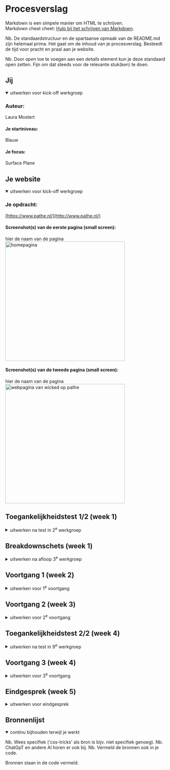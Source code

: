 # Procesverslag
Markdown is een simpele manier om HTML te schrijven.  
Markdown cheat cheet: [Hulp bij het schrijven van Markdown](https://github.com/adam-p/markdown-here/wiki/Markdown-Cheatsheet).

Nb. De standaardstructuur en de spartaanse opmaak van de README.md zijn helemaal prima. Het gaat om de inhoud van je procesverslag. Besteedt de tijd voor pracht en praal aan je website.

Nb. Door *open* toe te voegen aan een *details* element kun je deze standaard open zetten. Fijn om dat steeds voor de relevante stuk(ken) te doen.





## Jij

<details open>
  <summary>uitwerken voor kick-off werkgroep</summary>

  ### Auteur:
  Laura Mostert

  #### Je startniveau:
 Blauw 

  #### Je focus:
Surface Plane

</details>





## Je website

<details open>
  <summary>uitwerken voor kick-off werkgroep</summary>

  ### Je opdracht:
  [https://www.pathe.nl/](http://www.pathe.nl/)

  #### Screenshot(s) van de eerste pagina (small screen): 
  hier de naam van de pagina  
  <img src="readme-images/ss-home.png" width="375px" alt="homepagina">

  #### Screenshot(s) van de tweede pagina (small screen):
  hier de naam van de pagina  
  <img src="readme-images/wicked.jpg" width="375px" alt="webpagina van wicked op pathe">
 
</details>



## Toegankelijkheidstest 1/2 (week 1)

<details>
  <summary>uitwerken na test in 2<sup>e</sup> werkgroep</summary>

  ### Bevindingen

  ### Screenreader
  De screenreader werkt niet heel erg goed op de website. Menuopties heten “menuoptie 1” “menuoptie 2” etc. Ook hebben de films niet normale namen, maar “film 1” en “pijltje”  Het enige wat goed wordt weergegeven op de website is de “locatie” balk.

  ### Scrollen zonder handen
  Scrollen en klikken zonder handen is erg lastig en nagenoeg onmogelijk.

  ### Tabben
  Bij het Tabben springt het alle kanten op


  <img src="readme-images/scan1.png" width="375px" alt="WCAG scan">
  <img src="readme-images/scan2.png" width="375px" alt="WCAG scan">
  <img src="readme-images/scan3.png" width="375px" alt="WCAG scan">
  <img src="readme-images/scan4.png" width="375px" alt="WCAG scan">
  <img src="readme-images/scan5.png" width="375px" alt="WCAG scan">
  <img src="readme-images/scan6.png" width="375px" alt="WCAG scan">

  
</details>



## Breakdownschets (week 1)

<details>
  <summary>uitwerken na afloop 3<sup>e</sup> werkgroep</summary>

  ### de hele pagina: 
  <img src="readme-images/breakdownschets-home.png" width="375px" alt="breakdownschets van de volledige homepagina">

  ### dynamisch deel (bijv menu): 
  <img src="readme-images/dummy-plaatje.jpg" width="375px" alt="breakdown van een dynamisch deel">

  ### wellicht nog een dynamisch deel (bijv filter): 
  <img src="readme-images/dummy-plaatje.jpg" width="375px" alt="breakdown van nog een dynamisch deel">

</details>





## Voortgang 1 (week 2)

<details>
  <summary>uitwerken voor 1<sup>e</sup> voortgang</summary>

  ### Stand van zaken
  hier dit ging goed & dit was lastig (neem ook screenshots op van delen van je website en code)


  ### Agenda voor meeting
  samen met je groepje opstellen

 Ik heb niet zoveel vragen, ik heb het idee dat ik het voor nu wel snap. 


  ### Verslag van meeting
  hier na afloop snel de uitkomsten van de meeting vastleggen
  
nvt. ik heb tijdens de meeting aan mijn code gewerkt.

</details>





## Voortgang 2 (week 3)

<details>
  <summary>uitwerken voor 2<sup>e</sup> voortgang</summary>

  ### Stand van zaken
  Ik vond het maken van de carousel echt irritant lastig. Het brak contimu. Uiteindelijk de carousel van Sanne gebruikt, maar dat werkte niet echt. Uiteindelijk buttons gemaakt op basis van een codepen guide. 

  ### Agenda voor meeting
  samen met je groepje opstellen
Issues met mijn carousel. 
Vragen over hoe ik afbeeldingen correct moet positioneren.
Vragen over of een achtergrond bij de carousel wel moet


  ### Verslag van meeting
  hier na afloop snel de uitkomsten van de meeting vastleggen

  Carousel is gefixt
  Sybren heeft me enrom op weg geholpen met de carousel.
  

</details>





## Toegankelijkheidstest 2/2 (week 4)

<details>
  <summary>uitwerken na test in 9<sup>e</sup> werkgroep</summary>


  <img src="readme-images/WCAG1.png" width="375px" alt="Wcag test volledig">
  <img src="readme-images/WCAG2.png" width="375px" alt="Wcag test volledig">
  <img src="readme-images/WCAG3.png" width="375px" alt="Wcag test volledig">
  <img src="readme-images/WCAG4.png" width="375px" alt="Wcag test volledig">
  <img src="readme-images/WCAG5.png" width="375px" alt="Wcag test volledig">



  ### Bevindingen
  Lijst met je bevindingen die in de test naar voren kwamen (geef ook aan wat er verbeterd is):

</details>





## Voortgang 3 (week 4)

<details>
  <summary>uitwerken voor 3<sup>e</sup> voortgang</summary>

  ### Stand van zaken
  hier dit ging goed & dit was lastig (neem ook screenshots op van delen van je website en code)

Oneindig gekloot met de carousel
Gewoon werken aan de code tijdens de les
Vragen stellen over Github want mijn wite sil niet uploaden
Vragen naar additinele animaties en onderdelen.


  ### Verslag van meeting
  hier na afloop snel de uitkomsten van de meeting vastleggen

Github gefixt, lag aan een video
Additionele animaties aangepast waar nodig.


</details>





## Eindgesprek (week 5)

<details>
  <summary>uitwerken voor eindgesprek</summary>

  ### Je uitkomst - karakteristiek screenshots:
  <img src="readme-images/dummy-plaatje1.png" width="375px" alt="uitomst opdracht 1">


  ### Dit ging goed/Heb ik geleerd: 
  Korte omschrijving met plaatjes

  <img src="readme-images/dummy-plaatje2.jpg" width="375px" alt="top">


  ### Dit was lastig/Is niet gelukt:
  Korte omschrijving met plaatjes

  <img src="readme-images/dummy-plaatje.jpg" width="375px" alt="bummer">
</details>





## Bronnenlijst

<details open>
  <summary>continu bijhouden terwijl je werkt</summary>

  Nb. Wees specifiek ('css-tricks' als bron is bijv. niet specifiek genoeg). 
  Nb. ChatGpT en andere AI horen er ook bij.
  Nb. Vermeld de bronnen ook in je code.

  Bronnen staan in de code vermeld.

</details>
